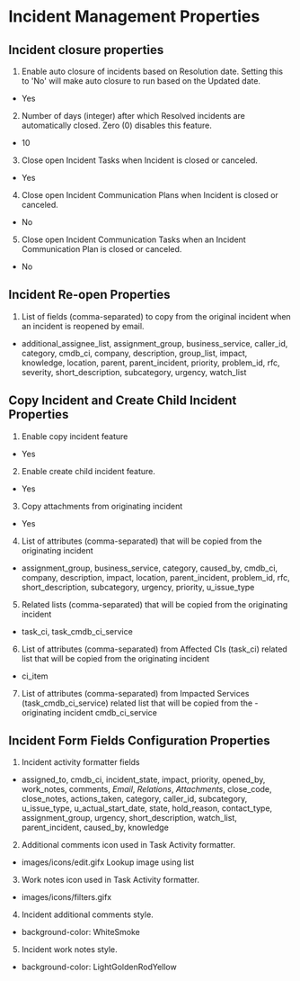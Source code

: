 # Incident Management Properties
## Incident closure properties
1. Enable auto closure of incidents based on Resolution date. Setting this to 'No' will make auto closure to run based on the Updated date.
- Yes
2. Number of days (integer) after which Resolved incidents are automatically closed. Zero (0) disables this feature.
- 10
3. Close open Incident Tasks when Incident is closed or canceled.
- Yes
4. Close open Incident Communication Plans when Incident is closed or canceled.
- No
5. Close open Incident Communication Tasks when an Incident Communication Plan is closed or canceled.
- No

## Incident Re-open Properties
1. List of fields (comma-separated) to copy from the original incident when an incident is reopened by email.
- additional_assignee_list,
assignment_group,
business_service,
caller_id,
category,
cmdb_ci,
company,
description,
group_list,
impact,
knowledge,
location,
parent,
parent_incident,
priority,
problem_id,
rfc,
severity,
short_description,
subcategory,
urgency,
watch_list

## Copy Incident and Create Child Incident Properties
1. Enable copy incident feature
- Yes
2. Enable create child incident feature.
- Yes
3. Copy attachments from originating incident
- Yes
4. List of attributes (comma-separated) that will be copied from the originating incident
- assignment_group,
business_service,
category,
caused_by,
cmdb_ci,
company,
description,
impact,
location,
parent_incident,
problem_id,
rfc,
short_description,
subcategory,
urgency,
priority,
u_issue_type

5. Related lists (comma-separated) that will be copied from the originating incident
- task_ci,
task_cmdb_ci_service

6. List of attributes (comma-separated) from Affected CIs (task_ci) related list that will be copied from the originating incident
- ci_item

7. List of attributes (comma-separated) from Impacted Services (task_cmdb_ci_service) related list that will be copied from the - originating incident
cmdb_ci_service

## Incident Form Fields Configuration Properties
1. Incident activity formatter fields
- assigned_to,
cmdb_ci,
incident_state,
impact,
priority,
opened_by,
work_notes,
comments,
*Email*,
*Relations*,
*Attachments*,
close_code,
close_notes,
actions_taken,
category,
caller_id,
subcategory,
u_issue_type,
u_actual_start_date,
state,
hold_reason,
contact_type,
assignment_group,
urgency,
short_description,
watch_list,
parent_incident,
caused_by,
knowledge

2. Additional comments icon used in Task Activity formatter.
- images/icons/edit.gifx
Lookup image using list

3. Work notes icon used in Task Activity formatter.
- images/icons/filters.gifx

4. Incident additional comments style.
- background-color: WhiteSmoke

5. Incident work notes style.
- background-color: LightGoldenRodYellow

